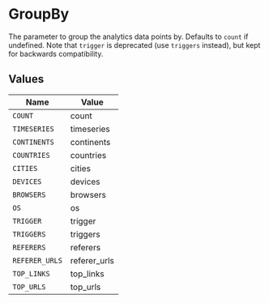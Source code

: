 # GroupBy

The parameter to group the analytics data points by. Defaults to `count` if undefined. Note that `trigger` is deprecated (use `triggers` instead), but kept for backwards compatibility.


## Values

| Name           | Value          |
| -------------- | -------------- |
| `COUNT`        | count          |
| `TIMESERIES`   | timeseries     |
| `CONTINENTS`   | continents     |
| `COUNTRIES`    | countries      |
| `CITIES`       | cities         |
| `DEVICES`      | devices        |
| `BROWSERS`     | browsers       |
| `OS`           | os             |
| `TRIGGER`      | trigger        |
| `TRIGGERS`     | triggers       |
| `REFERERS`     | referers       |
| `REFERER_URLS` | referer_urls   |
| `TOP_LINKS`    | top_links      |
| `TOP_URLS`     | top_urls       |